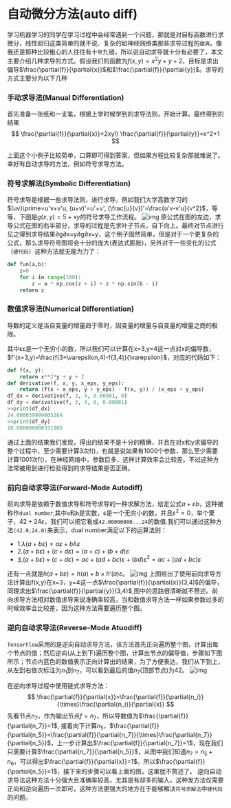 # 自动微分方法(auto diff)

学习机器学习的同学在学习过程中会经常遇到一个问题，那就是对目标函数进行求微分，线性回归这类简单的就不说、复杂的如神经网络类那些求导过程的`酸爽`。像我还是那种比较粗心的人往往有十`导`九错，所以说自动求导就十分有必要了，本文主要介绍几种求导的方式。假设我们的函数为$f(x,y)=x^2y+y+2$，目标是求出偏导$\frac{\partial{f}}{\partial{x}}$和$\frac{\partial{f}}{\partial{y}}$。求导的方式主要分为以下几种

### 手动求导法(Manual Differentiation)

首先准备一张纸和一支笔，根据上学时候学到的求导法则，开始计算。最终得到的结果
$$
\frac{\partial{f}}{\partial{x}}=2xy\\
\frac{\partial{f}}{\partial{y}}=x^2+1
$$

上面这个小例子比较简单，口算即可得到答案，但如果方程比较复杂那就难说了。幸好有自动求导的方法，例如符号求导方法。

### 符号求解法(Symbolic Differentiation)

符号求导是根据一些求导法则，进行求导。例如我们大学高数学习的$(uv)\prime=u'v+v'u, (u+v)'=u'+v', (\frac{u}{v})'=\frac{u'v-v'u}{v^2}$，等等，下图是$g(x,y)=5+xy​$的符号求导工作流程。
![img](https://images2017.cnblogs.com/blog/702365/201712/702365-20171208205536296-10021585.png)
原公式在图的左边，求导公式在图的右半部分，求导的过程是先求叶子节点，自下向上。最终对节点进行见之得到求导结果∂g∂x=y∂g∂x=y，这个例子固然简单，但是对于一个更复杂的公式，那么求导符号图将会十分的庞大(表达式膨胀)，另外对于一些变化的公式（`硬代码`）这种方法就无能为力了：

```python
def fun(a,b):
    z=0
    for i in range(100):
        z = a * np.cos(z + i) + z * np.sin(b - i)
    return z
```

### 数值求导法(Numerical Differentiation)

导数的定义是当自变量的增量趋于零时，因变量的增量与自变量的增量之商的极限。

其中εε是一个无穷小的数，所以我们可以计算在x=3,y=4这一点对x的偏导数，$f'(x=3,y)=\frac{f(3+\varepsilon,4)-f(3,4)}{\varepsilon}$，对应的代码如下：

```python
def f(x, y):
    return x**2*y + y + 2 
def derivative(f, x, y, x_eps, y_eps):
    return (f(x + x_eps, y + y_eps) - f(x, y)) / (x_eps + y_eps) 
df_dx = derivative(f, 3, 4, 0.00001, 0)
df_dy = derivative(f, 3, 4, 0, 0.00001) 
>>print(df_dx) 
24.000039999805264 
>>print(df_dy)  
10.000000000331966 
```

通过上面的结果我们发现，得出的结果不是十分的精确，并且在对x和y求偏导的整个过程中，至少需要计算3次f()，也就是说如果有1000个参数，那么至少需要计算1001次f()，在神经网络中，参数巨多，这样计算效率会比较差。不过这种方法常被用到进行检验得到的求导结果是否正确。

### 前向自动求导法(Forward-Mode Autodiff)

前向求导是依赖于数值求导和符号求导的一种求解方法，给定公式$a+{\varepsilon}b$，这种被称作`dual number`,其中`a`和`b`是实数，ε是一个无穷小的数，并且$ε^2=0$，举个栗子，$42 + 24\varepsilon​$，我们可以把它看成`42.00000000...24`的数值.我们可以通过这种方法`(42.0,24.0)`来表示，dual number满足以下的运算法则：

- 1.$\lambda(a+b\varepsilon) = a\varepsilon + b{\lambda}\varepsilon$
- 2.$(a+b\varepsilon)+(c+d\varepsilon) = (a+c)+(b+d)\varepsilon​$
- 3.$(a+b\varepsilon)\times(c+d\varepsilon) = ac+(ad+bc)\varepsilon+(bd){\varepsilon}^2=ac+(ad+bc)\varepsilon$

还有一点就是$h(a+b\varepsilon)=h(a)+b{\times}h'(a)\varepsilon$。
![img](https://images2017.cnblogs.com/blog/702365/201712/702365-20171208205401046-1701261197.png)
上图给出了使用前向求导方法计算出f(x,y)在x=3，y=4这一点$\frac{\partial{f}}{\partial{x}}(3,4)$的偏导，同理求出$\frac{\partial{f}}{\partial{y}}(3,4)$,图中的思路很清晰就不赘述。前向求导方法相对数值求导来说准确率较高，当和数值求导方法一样如果参数过多的时候效率会比较差，因为这种方法需要遍历整个图。

### 逆向自动求导法(Reverse-Mode Atuodiff)

`TensorFlow`采用的是逆向自动求导方法，该方法首先正向遍历整个图，计算出每个节点的值；然后逆向(从上到下)遍历整个图，计算出节点的偏导值，步骤如下图所示；节点内蓝色的数值表示正向计算出的结果，为了方便表达，我们从下到上，从左到右依次标注为$n_1$到$n_7$，可以看到最后的值$n_7​$(顶部节点)为42。
![img](https://images2017.cnblogs.com/blog/702365/201712/702365-20171208205424249-73510226.png)

在逆向求导过程中使用链式求导方法：
$$
\frac{\partial{f}}{\partial{x}}=\frac{\partial{f}}{\partial{n_i}}{\times}\frac{\partial{n_i}}{\partial{x}}
$$
先看节点$n_7$，作为输出节点$f=n_7$，所以导数值为$\frac{\partial{f}}{\partial{n_7}}=1$,
接着向下计算$n_5$，$\frac{\partial{f}}{\partial{n_5}}=\frac{\partial{f}}{\partial{n_7}}{\times}\frac{\partial{n_7}}{\partial{n_5}}$，上一步计算出$\frac{\partial{f}}{\partial{n_7}}=1$，现在我们只需要计算$\frac{\partial{n_7}}{\partial{n_5}}$，从图中我们知道$n_7=n_5+n_6$，可以得出$\frac{\partial{f}}{\partial{x}}=1$。所以$\frac{\partial{f}}{\partial{n_5}}=1$，接下来的步骤可以看上面的图，这里就不赘述了。
逆向自动求导法这种方法十分强大且准确率较高，尤其是有却多的输入。这种发方法仅需要正向和逆向遍历一次即可，这种方法更强大的地方在于能够解决`符号求解法`中`硬代码`的问题。